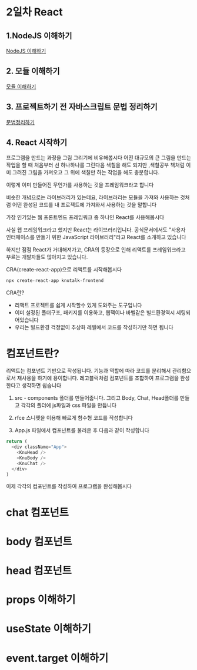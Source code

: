 # 2일차 React

## 1.NodeJS 이해하기

[NodeJS 이해하기](https://repetition-motivation.tistory.com/164)

## 2. 모듈 이해하기

[모듈 이해하기](https://repetition-motivation.tistory.com/163)

## 3. 프로젝트하기 전 자바스크립트 문법 정리하기

[문법정리하기](https://repetition-motivation.tistory.com/manage/posts/)

## 4. React 시작하기

프로그램을 만드는 과정을 그림 그리기에 비유해봅시다
어떤 대규모의 큰 그림을 만드는 작업을 할 때 처음부터 선 하나하나를 그린다음 색칠을 해도 되지만 ,색칠공부 책처럼 이미 그려진 그림을 가져오고 그 위에 색칠만 하는 작업을 해도 충분합니다.

이렇게 이미 만들어진 무언가를 사용하는 것을 프레임워크라고 합니다

비슷한 개념으로는 라이브러리가 있는데요, 라이브러리는 모듈을 가져와 사용하는 것처럼 어떤 완성된 코드를 내 프로젝트에 가져와서 사용하는 것을 말합니다

가장 인기있는 웹 프론트엔드 프레임워크 중 하나인 React를 사용해봅시다

사실 웹 프레임워크라고 했지만 React는 라이브러리입니다. 공식문서에서도 "사용자 인터페이스를 만들기 위한 JavaScript 라이브러리"라고 React를 소개하고 있습니다

하지만 점점 React가 거대해져가고, CRA의 등장으로 인해 리액트를 프레임워크라고 부르는 개발자들도 많아지고 있습니다.

CRA(create-react-app)으로 리액트를 시작해봅시다

```js
npx create-react-app knutalk-frontend
```

CRA란?

- 리액트 프로젝트를 쉽게 시작할수 있게 도와주는 도구입니다
- 이미 설정된 폴더구조, 패키지를 이용하고, 웹팩이나 바벨같은 빌드환경역시 세팅되어있습니다
- 우리는 빌드환경 걱정없이 추상화 레벨에서 코드를 작성하기만 하면 됩니다

# 컴포넌트란?

리액트는 컴포넌트 기반으로 작성됩니다. 기능과 역할에 따라 코드를 분리해서 관리함으로서 재사용을 하기에 용이합니다.
레고블럭처럼 컴포넌트를 조합하여 프로그램을 완성한다고 생각하면 쉽습니다

1. src - components 폴더를 만들어줍니다.
   그리고 Body, Chat, Head폴더를 만들고 각각의 폴더에 js파일과 css 파일을 만듭니다

2. rfce 스니펫을 이용해 빠르게 함수형 코드를 작성합니다

3. App.js 파일에서 컴포넌트를 불러온 후 다음과 같이 작성합니다

```js
return (
  <div className="App">
    <KnuHead />
    <KnuBody />
    <KnuChat />
  </div>
)
```

이제 각각의 컴포넌트를 작성하여 프로그램을 완성해봅시다

# chat 컴포넌트

# body 컴포넌트

# head 컴포넌트

# props 이해하기

# useState 이해하기

# event.target 이해하기
